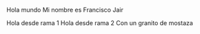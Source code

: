 Hola mundo
Mi nombre es Francisco Jair

Hola desde rama 1
Hola desde rama 2
Con un granito de mostaza

